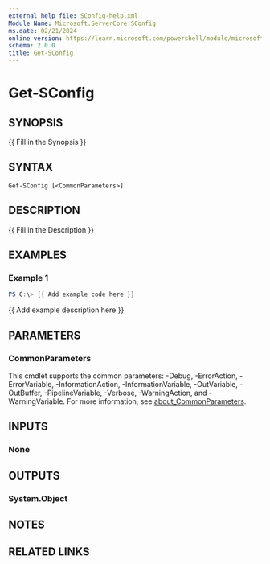 ```yaml
---
external help file: SConfig-help.xml
Module Name: Microsoft.ServerCore.SConfig
ms.date: 02/21/2024
online version: https://learn.microsoft.com/powershell/module/microsoft.servercore.sconfig/get-sconfig?view=windowsserver2025-ps&wt.mc_id=ps-gethelp
schema: 2.0.0
title: Get-SConfig
---
```


# Get-SConfig

## SYNOPSIS
{{ Fill in the Synopsis }}

## SYNTAX

```
Get-SConfig [<CommonParameters>]
```

## DESCRIPTION
{{ Fill in the Description }}

## EXAMPLES

### Example 1
```powershell
PS C:\> {{ Add example code here }}
```

{{ Add example description here }}

## PARAMETERS

### CommonParameters
This cmdlet supports the common parameters: -Debug, -ErrorAction, -ErrorVariable, -InformationAction, -InformationVariable, -OutVariable, -OutBuffer, -PipelineVariable, -Verbose, -WarningAction, and -WarningVariable. For more information, see [about_CommonParameters](http://go.microsoft.com/fwlink/?LinkID=113216).

## INPUTS

### None

## OUTPUTS

### System.Object
## NOTES

## RELATED LINKS
